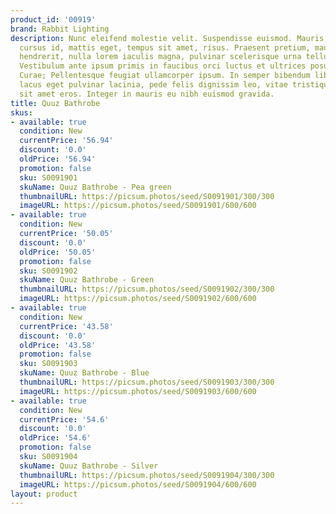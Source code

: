 ```yaml
---
product_id: '00919'
brand: Rabbit Lighting
description: Nunc eleifend molestie velit. Suspendisse euismod. Mauris urna diam,
  cursus id, mattis eget, tempus sit amet, risus. Praesent pretium, mauris sed fermentum
  hendrerit, nulla lorem iaculis magna, pulvinar scelerisque urna tellus a justo.
  Vestibulum ante ipsum primis in faucibus orci luctus et ultrices posuere cubilia
  Curae; Pellentesque feugiat ullamcorper ipsum. In semper bibendum libero.Proin nonummy,
  lacus eget pulvinar lacinia, pede felis dignissim leo, vitae tristique magna lacus
  sit amet eros. Integer in mauris eu nibh euismod gravida.
title: Quuz Bathrobe
skus:
- available: true
  condition: New
  currentPrice: '56.94'
  discount: '0.0'
  oldPrice: '56.94'
  promotion: false
  sku: S0091901
  skuName: Quuz Bathrobe - Pea green
  thumbnailURL: https://picsum.photos/seed/S0091901/300/300
  imageURL: https://picsum.photos/seed/S0091901/600/600
- available: true
  condition: New
  currentPrice: '50.05'
  discount: '0.0'
  oldPrice: '50.05'
  promotion: false
  sku: S0091902
  skuName: Quuz Bathrobe - Green
  thumbnailURL: https://picsum.photos/seed/S0091902/300/300
  imageURL: https://picsum.photos/seed/S0091902/600/600
- available: true
  condition: New
  currentPrice: '43.58'
  discount: '0.0'
  oldPrice: '43.58'
  promotion: false
  sku: S0091903
  skuName: Quuz Bathrobe - Blue
  thumbnailURL: https://picsum.photos/seed/S0091903/300/300
  imageURL: https://picsum.photos/seed/S0091903/600/600
- available: true
  condition: New
  currentPrice: '54.6'
  discount: '0.0'
  oldPrice: '54.6'
  promotion: false
  sku: S0091904
  skuName: Quuz Bathrobe - Silver
  thumbnailURL: https://picsum.photos/seed/S0091904/300/300
  imageURL: https://picsum.photos/seed/S0091904/600/600
layout: product
---
```

